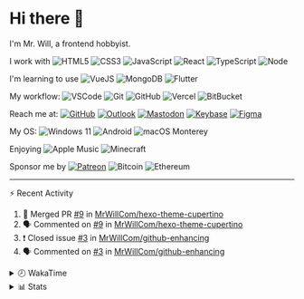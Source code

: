 # Hi there 👋

I'm Mr. Will, a frontend hobbyist.

I work with ![HTML5](https://img.shields.io/badge/HTML5-E34F26.svg?logo=html5&logoColor=white) ![CSS3](https://img.shields.io/badge/CSS3-1572B6.svg?logo=css3&logoColor=white) ![JavaScript](https://img.shields.io/badge/JavaScript-F7DF1E.svg?logo=javascript&logoColor=black) ![React](https://img.shields.io/badge/React-20232a.svg?logo=react&logoColor=61DAFB) ![TypeScript](https://img.shields.io/badge/TypeScript-007ACC.svg?logo=typescript&logoColor=white) ![Node](https://img.shields.io/badge/Node.js-43853D.svg?logo=node.js&logoColor=white)

I'm learning to use ![VueJS](https://img.shields.io/badge/Vue.js-35495e.svg?logo=vue.js&logoColor=4FC08D) ![MongoDB](https://img.shields.io/badge/MongoDB-4ea94b.svg?logo=mongodb&logoColor=white) ![Flutter](https://img.shields.io/badge/Flutter-02569B.svg?logo=flutter&logoColor=white)

My workflow: ![VSCode](https://img.shields.io/badge/VS%20Code-007ACC?logo=visual-studio-code&logoColor=white) ![Git](https://img.shields.io/badge/Git-black?logo=git) ![GitHub](https://img.shields.io/badge/GitHub-181717.svg?logo=github&logoColor=white) ![Vercel](https://img.shields.io/badge/Vercel-333?logo=vercel) ![BitBucket](https://img.shields.io/badge/BitBucket-darkblue?logo=bitbucket)

Reach me at: [![GitHub](https://img.shields.io/badge/GitHub-MrWillCom-181717.svg?logo=github&logoColor=white)](https://github.com/MrWillCom) [![Outlook](https://img.shields.io/badge/Outlook-mr.will.com%40outlook.com-0078D4?logo=microsoft-outlook&logoColor=white)](mailto:mr.will.com@outlook.com) [![Mastodon](https://img.shields.io/badge/Mastodon-@MrWillCom@noc.social-3088D4?logo=mastodon&logoColor=white)](https://noc.social/@MrWillCom) [![Keybase](https://img.shields.io/badge/Keybase-mrwillcom-33A0FF?logo=keybase&logoColor=white)](https://keybase.io/mrwillcom) [![Figma](https://img.shields.io/badge/Figma-MrWillCom-F24E1E?logo=figma&logoColor=white)](https://figma.com/@MrWillCom)

My OS: ![Windows 11](https://img.shields.io/badge/Windows%2011-0078D6?logo=microsoft&logoColor=white) ![Android](https://img.shields.io/badge/Android-3DDC84?logo=android&logoColor=white) ![macOS Monterey](https://img.shields.io/badge/macOS%20Monterey-242524?logo=apple&logoColor=white)

Enjoying ![Apple Music](https://img.shields.io/badge/-Apple%20Music-FA243C.svg?logo=apple-music&logoColor=white) ![Minecraft](https://img.shields.io/badge/Minecraft-JE%201.18.1-62B47A.svg?logo=mojang-studios&logoColor=white)

Sponsor me by [![Patreon](https://img.shields.io/badge/Patreon-MrWillCom-F96854.svg?logo=patreon&logoColor=white)](https://www.patreon.com/MrWillCom) ![Bitcoin](https://img.shields.io/badge/Bitcoin-bc1qd8w0qdjdj8gy6nr4cwvfywsv7w7ysqzwdf7sm5-000000.svg?logo=bitcoin&logoColor=white) ![Ethereum](https://img.shields.io/badge/Ethereum-0x44Baea5016C461aA838ff9B369A60246A9a540Eb-3C3C3D.svg?logo=ethereum&logoColor=white)

---

⚡ Recent Activity

<!--START_SECTION:activity-->
1. 🎉 Merged PR [#9](https://github.com/MrWillCom/hexo-theme-cupertino/pull/9) in [MrWillCom/hexo-theme-cupertino](https://github.com/MrWillCom/hexo-theme-cupertino)
2. 🗣 Commented on [#9](https://github.com/MrWillCom/hexo-theme-cupertino/issues/9) in [MrWillCom/hexo-theme-cupertino](https://github.com/MrWillCom/hexo-theme-cupertino)
3. ❗️ Closed issue [#3](https://github.com/MrWillCom/github-enhancing/issues/3) in [MrWillCom/github-enhancing](https://github.com/MrWillCom/github-enhancing)
4. 🗣 Commented on [#3](https://github.com/MrWillCom/github-enhancing/issues/3) in [MrWillCom/github-enhancing](https://github.com/MrWillCom/github-enhancing)
<!--END_SECTION:activity-->

<details>
<summary>🕗 WakaTime</summary>

<!--START_SECTION:waka-->
![Code Time](http://img.shields.io/badge/Code%20Time-32%20hrs%2048%20mins-blue)

**I'm a Night 🦉** 

```text
🌞 Morning    58 commits     ██░░░░░░░░░░░░░░░░░░░░░░░   8.48% 
🌆 Daytime    219 commits    ████████░░░░░░░░░░░░░░░░░   32.02% 
🌃 Evening    396 commits    ██████████████░░░░░░░░░░░   57.89% 
🌙 Night      11 commits     ░░░░░░░░░░░░░░░░░░░░░░░░░   1.61%

```
📅 **I'm Most Productive on Saturday** 

```text
Monday       98 commits     ███░░░░░░░░░░░░░░░░░░░░░░   14.33% 
Tuesday      108 commits    ████░░░░░░░░░░░░░░░░░░░░░   15.79% 
Wednesday    101 commits    ███░░░░░░░░░░░░░░░░░░░░░░   14.77% 
Thursday     70 commits     ██░░░░░░░░░░░░░░░░░░░░░░░   10.23% 
Friday       75 commits     ██░░░░░░░░░░░░░░░░░░░░░░░   10.96% 
Saturday     122 commits    ████░░░░░░░░░░░░░░░░░░░░░   17.84% 
Sunday       110 commits    ████░░░░░░░░░░░░░░░░░░░░░   16.08%

```


📊 **This Week I Spent My Time On** 

```text
⌚︎ Time Zone: Asia/Shanghai

💬 Programming Languages: 
Markdown                 1 hr 14 mins        ██████░░░░░░░░░░░░░░░░░░░   26.93% 
YAML                     52 mins             ████░░░░░░░░░░░░░░░░░░░░░   19.06% 
JavaScript               43 mins             ████░░░░░░░░░░░░░░░░░░░░░   15.71% 
CSS                      32 mins             ███░░░░░░░░░░░░░░░░░░░░░░   11.75% 
SCSS                     25 mins             ██░░░░░░░░░░░░░░░░░░░░░░░   9.19%

🔥 Editors: 
VS Code                  4 hrs 35 mins       █████████████████████████   100.0%

💻 Operating System: 
Windows                  4 hrs 35 mins       █████████████████████████   100.0%

```

**I Mostly Code in JavaScript** 

```text
JavaScript               24 repos            ██████████████░░░░░░░░░░░   57.14% 
CSS                      6 repos             ███░░░░░░░░░░░░░░░░░░░░░░   14.29% 
C++                      4 repos             ██░░░░░░░░░░░░░░░░░░░░░░░   9.52% 
Swift                    4 repos             ██░░░░░░░░░░░░░░░░░░░░░░░   9.52% 
SCSS                     2 repos             █░░░░░░░░░░░░░░░░░░░░░░░░   4.76%

```



 Last Updated on 30/05/2022 18:49:12 UTC
<!--END_SECTION:waka-->

</details>

<details>
  <summary>📊 Stats</summary>
  <img src="https://github-readme-stats.vercel.app/api?username=MrWillCom&hide_title=true&show_icons=true&count_private=true&include_all_commits=true" alt="Stats">
</details>
